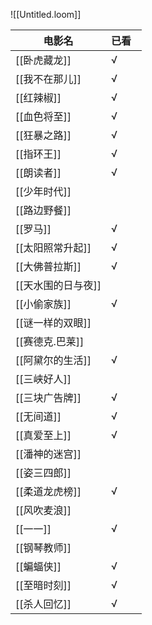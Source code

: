 ![[Untitled.loom]]

| 电影名         | 已看   |
| ----------- | ---- |
| [[卧虎藏龙]]    | √    |
| [[我不在那儿]]   | √    |
| [[红辣椒]]     | √    |
| [[血色将至]]    | √    |
| [[狂暴之路]]    | √    |
| [[指环王]]     | √    |
| [[朗读者]]     | √    |
| [[少年时代]]    |      |
| [[路边野餐]]    |      |
| [[罗马]]      | √    |
| [[太阳照常升起]]  | √    |
| [[大佛普拉斯]]   | √    |
| [[天水围的日与夜]] |      |
| [[小偷家族]]    | √    |
| [[谜一样的双眼]]  |      |
| [[赛德克.巴莱]]  |      |
| [[阿黛尔的生活]]  | √    |
| [[三峡好人]]    |      |
| [[三块广告牌]]   | √    |
| [[无间道]]     | √    |
| [[真爱至上]]    | √    |
| [[潘神的迷宫]]   |      |
| [[姿三四郎]]    |      |
| [[柔道龙虎榜]]   | √    |
| [[风吹麦浪]]    |      |
| [[一一]]      | √    |
| [[钢琴教师]]    |      |
| [[蝙蝠侠]]     | √    |
| [[至暗时刻]]    | √    |
| [[杀人回忆]]    | √    |